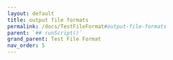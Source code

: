 ```yaml
---
layout: default
title: output file formats
permalink: /docs/TestFileFormat#output-file-formats
parent: `## runScript()`
grand_parent: Test File Format
nav_order: 5
---
```

